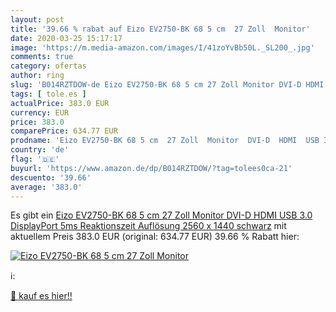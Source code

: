```yaml
---
layout: post
title: '39.66 % rabat auf Eizo EV2750-BK 68 5 cm  27 Zoll  Monitor'
date: 2020-03-25 15:17:17
image: 'https://m.media-amazon.com/images/I/41zoYvBb50L._SL200_.jpg'
comments: true
category: ofertas
author: ring
slug: 'B014RZTDOW-de Eizo EV2750-BK 68 5 cm 27 Zoll Monitor DVI-D HDMI USB 3.0...'
tags: [ tole.es ]
actualPrice: 383.0 EUR
currency: EUR
price: 383.0
comparePrice: 634.77 EUR
prodname: 'Eizo EV2750-BK 68 5 cm  27 Zoll  Monitor  DVI-D  HDMI  USB 3.0  DisplayPort  5ms Reaktionszeit  Auflösung 2560 x 1440  schwarz'
country: 'de'
flag: '🇩🇪'
buyurl: 'https://www.amazon.de/dp/B014RZTDOW/?tag=tolees0ca-21'
descuento: '39.66'
average: '383.0'
---
```


Es gibt ein [Eizo EV2750-BK 68 5 cm  27 Zoll  Monitor  DVI-D  HDMI  USB 3.0  DisplayPort  5ms Reaktionszeit  Auflösung 2560 x 1440  schwarz](https://www.amazon.de/dp/B014RZTDOW/?tag=tolees0ca-21) mit aktuellem Preis 383.0 EUR (original: 634.77 EUR) 39.66 % Rabatt hier:

[![Eizo EV2750-BK 68 5 cm  27 Zoll  Monitor](https://m.media-amazon.com/images/I/41zoYvBb50L._SL200_.jpg)](https://www.amazon.de/dp/B014RZTDOW/?tag=tolees0ca-21)

ℹ️:


[🛒 kauf es hier!!](https://www.amazon.de/dp/B014RZTDOW/?tag=tolees0ca-21)
